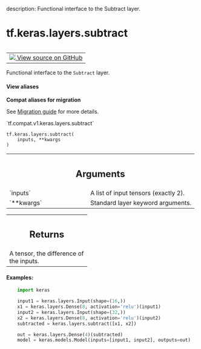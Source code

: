 description: Functional interface to the Subtract layer.

<div itemscope itemtype="http://developers.google.com/ReferenceObject">
<meta itemprop="name" content="tf.keras.layers.subtract" />
<meta itemprop="path" content="Stable" />
</div>

# tf.keras.layers.subtract

<!-- Insert buttons and diff -->

<table class="tfo-notebook-buttons tfo-api nocontent" align="left">
<td>
  <a target="_blank" href="https://github.com/tensorflow/tensorflow/blob/r2.4/tensorflow/python/keras/layers/merge.py#L774-L800">
    <img src="https://www.tensorflow.org/images/GitHub-Mark-32px.png" />
    View source on GitHub
  </a>
</td>
</table>



Functional interface to the `Subtract` layer.

<section class="expandable">
  <h4 class="showalways">View aliases</h4>
  <p>
<b>Compat aliases for migration</b>
<p>See
<a href="https://www.tensorflow.org/guide/migrate">Migration guide</a> for
more details.</p>
<p>`tf.compat.v1.keras.layers.subtract`</p>
</p>
</section>

<pre class="devsite-click-to-copy prettyprint lang-py tfo-signature-link">
<code>tf.keras.layers.subtract(
    inputs, **kwargs
)
</code></pre>



<!-- Placeholder for "Used in" -->


<!-- Tabular view -->
 <table class="responsive fixed orange">
<colgroup><col width="214px"><col></colgroup>
<tr><th colspan="2"><h2 class="add-link">Arguments</h2></th></tr>

<tr>
<td>
`inputs`
</td>
<td>
A list of input tensors (exactly 2).
</td>
</tr><tr>
<td>
`**kwargs`
</td>
<td>
Standard layer keyword arguments.
</td>
</tr>
</table>



<!-- Tabular view -->
 <table class="responsive fixed orange">
<colgroup><col width="214px"><col></colgroup>
<tr><th colspan="2"><h2 class="add-link">Returns</h2></th></tr>
<tr class="alt">
<td colspan="2">
A tensor, the difference of the inputs.
</td>
</tr>

</table>



#### Examples:



```python
    import keras

    input1 = keras.layers.Input(shape=(16,))
    x1 = keras.layers.Dense(8, activation='relu')(input1)
    input2 = keras.layers.Input(shape=(32,))
    x2 = keras.layers.Dense(8, activation='relu')(input2)
    subtracted = keras.layers.subtract([x1, x2])

    out = keras.layers.Dense(4)(subtracted)
    model = keras.models.Model(inputs=[input1, input2], outputs=out)
```